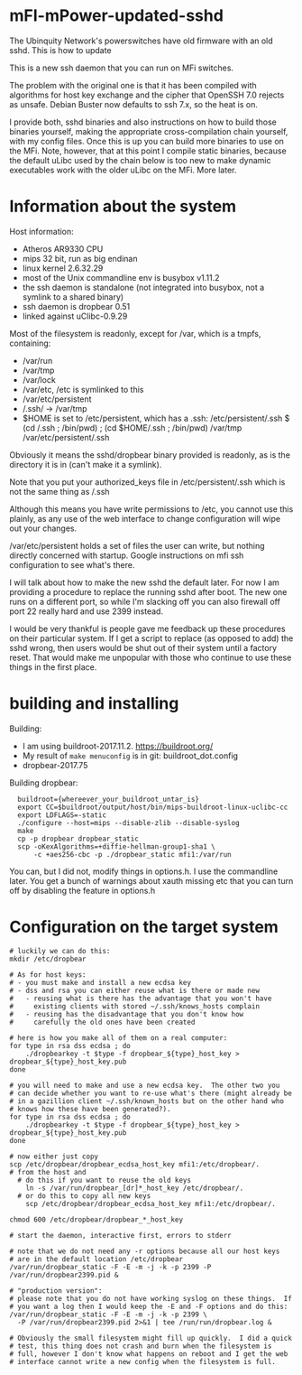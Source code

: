 # mFI-mPower-updated-sshd
The Ubinquity Network's powerswitches have old firmware with an old sshd. This is how to update

This is a new ssh daemon that you can run on MFi switches.

The problem with the original one is that it has been compiled with
algorithms for host key exchange and the cipher that OpenSSH 7.0
rejects as unsafe.  Debian Buster now defaults to ssh 7.x, so the heat
is on.

I provide both, sshd binaries and also instructions on how to build
those binaries yourself, making the appropriate cross-compilation
chain yourself, with my config files.  Once this is up you can build
more binaries to use on the MFi.  Note, however, that at this point I
compile static binaries, because the default uLibc used by the chain
below is too new to make dynamic executables work with the older uLibc
on the MFi.  More later.

# Information about the system

Host information:
- Atheros AR9330 CPU
- mips 32 bit, run as big endinan
- linux kernel 2.6.32.29
- most of the Unix commandline env is busybox v1.11.2
- the ssh daemon is standalone (not integrated into busybox, not a
  symlink to a shared binary)
- ssh daemon is dropbear 0.51
- linked against uClibc-0.9.29

Most of the filesystem is readonly, except for /var, which is a
tmpfs, containing:
- /var/run
- /var/tmp
- /var/lock
- /var/etc, /etc is symlinked to this
- /var/etc/persistent
- /.ssh/ -> /var/tmp
- $HOME is set to /etc/persistent, which has a .ssh:
  /etc/persistent/.ssh
  $ (cd /.ssh ; /bin/pwd) ; (cd $HOME/.ssh ; /bin/pwd)
  /var/tmp
  /var/etc/persistent/.ssh

Obviously it means the sshd/dropbear binary provided is readonly, as
is the directory it is in (can't make it a symlink).

Note that you put your authorized_keys file in /etc/persistent/.ssh
which is not the same thing as /.ssh

Although this means you have write permissions to /etc, you cannot use
this plainly, as any use of the web interface to change configuration
will wipe out your changes.

/var/etc/persistent holds a set of files the user can write, but
nothing directly concerned with startup.  Google instructions on mfi
ssh configuration to see what's there.

I will talk about how to make the new sshd the default later.  For now
I am providing a procedure to replace the running sshd after boot.
The new one runs on a different port, so while I'm slacking off you
can also firewall off port 22 really hard and use 2399 instead.

I would be very thankful is people gave me feedback up these
procedures on their particular system.  If I get a script to replace
(as opposed to add) the sshd wrong, then users would be shut out of
their system until a factory reset.  That would make me unpopular with
those who continue to use these things in the first place.


# building and installing

Building:
- I am using buildroot-2017.11.2.
  https://buildroot.org/
- My result of `make menuconfig` is in git: 
  buildroot_dot.config
- dropbear-2017.75

Building dropbear:
```
  buildroot={whereever_your_buildroot_untar_is}
  export CC=$buildroot/output/host/bin/mips-buildroot-linux-uclibc-cc
  export LDFLAGS=-static
  ./configure --host=mips --disable-zlib --disable-syslog
  make
  cp -p dropbear dropbear_static
  scp -oKexAlgorithms=+diffie-hellman-group1-sha1 \
      -c +aes256-cbc -p ./dropbear_static mfi1:/var/run
```

You can, but I did not, modify things in options.h.  I use the
commandline later.  You get a bunch of warnings about xauth missing
etc that you can turn off by disabling the feature in options.h

# Configuration on the target system

```
# luckily we can do this:
mkdir /etc/dropbear

# As for host keys:
# - you must make and install a new ecdsa key
# - dss and rsa you can either reuse what is there or made new
#   - reusing what is there has the advantage that you won't have
#     existing clients with stored ~/.ssh/knows_hosts complain
#   - reusing has the disadvantage that you don't know how
#     carefully the old ones have been created

# here is how you make all of them on a real computer:
for type in rsa dss ecdsa ; do
    ./dropbearkey -t $type -f dropbear_${type}_host_key > dropbear_${type}_host_key.pub
done

# you will need to make and use a new ecdsa key.  The other two you
# can decide whether you want to re-use what's there (might already be
# in a gazillion client ~/.ssh/known_hosts but on the other hand who
# knows how these have been generated?).
for type in rsa dss ecdsa ; do
    ./dropbearkey -t $type -f dropbear_${type}_host_key > dropbear_${type}_host_key.pub
done

# now either just copy 
scp /etc/dropbear/dropbear_ecdsa_host_key mfi1:/etc/dropbear/.
# from the host and
  # do this if you want to reuse the old keys
    ln -s /var/run/dropbear_[dr]*_host_key /etc/dropbear/.
  # or do this to copy all new keys
    scp /etc/dropbear/dropbear_ecdsa_host_key mfi1:/etc/dropbear/.

chmod 600 /etc/dropbear/dropbear_*_host_key

# start the daemon, interactive first, errors to stderr

# note that we do not need any -r options because all our host keys
# are in the default location /etc/dropbear
/var/run/dropbear_static -F -E -m -j -k -p 2399 -P /var/run/dropbear2399.pid &

# "production version":
# please note that you do not have working syslog on these things.  If
# you want a log then I would keep the -E and -F options and do this:
/var/run/dropbear_static -F -E -m -j -k -p 2399 \
  -P /var/run/dropbear2399.pid 2>&1 | tee /run/run/dropbear.log &

# Obviously the small filesystem might fill up quickly.  I did a quick
# test, this thing does not crash and burn when the filesystem is
# full, however I don't know what happens on reboot and I get the web
# interface cannot write a new config when the filesystem is full.
```